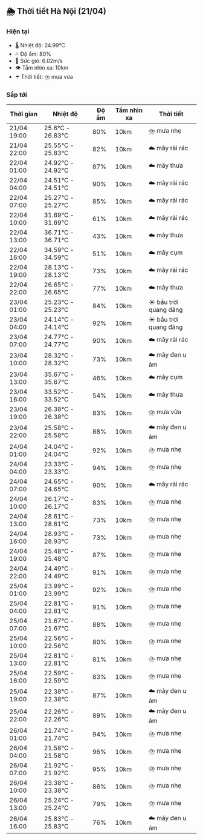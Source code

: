 ## 🌦️ Thời tiết Hà Nội (21/04)

### Hiện tại

- 🌡️ Nhiệt độ: 24.99℃
- 💦 Độ ẩm: 80%
- 💨 Sức gió: 6.02m/s
- 👁️ Tầm nhìn xa: 10km
- ☂️ Thời tiết: ⛈️ mưa vừa

### Sắp tới

| Thời gian | Nhiệt độ | Độ ẩm | Tầm nhìn xa | Thời tiết |
| --- | --- | --- | --- | --- |
| 21/04 19:00 | 25.6℃ - 26.83℃ | 80% | 10km | ⛈️ mưa nhẹ |
| 21/04 22:00 | 25.55℃ - 25.83℃ | 82% | 10km | ☁️ mây rải rác |
| 22/04 01:00 | 24.92℃ - 24.92℃ | 87% | 10km | ☁️ mây thưa |
| 22/04 04:00 | 24.51℃ - 24.51℃ | 90% | 10km | ☁️ mây rải rác |
| 22/04 07:00 | 25.27℃ - 25.27℃ | 85% | 10km | ☁️ mây rải rác |
| 22/04 10:00 | 31.69℃ - 31.69℃ | 61% | 10km | ☁️ mây rải rác |
| 22/04 13:00 | 36.71℃ - 36.71℃ | 43% | 10km | ☁️ mây thưa |
| 22/04 16:00 | 34.59℃ - 34.59℃ | 51% | 10km | ☁️ mây cụm |
| 22/04 19:00 | 28.13℃ - 28.13℃ | 73% | 10km | ☁️ mây rải rác |
| 22/04 22:00 | 26.65℃ - 26.65℃ | 77% | 10km | ☁️ mây thưa |
| 23/04 01:00 | 25.23℃ - 25.23℃ | 84% | 10km | ☀️ bầu trời quang đãng |
| 23/04 04:00 | 24.14℃ - 24.14℃ | 92% | 10km | ☀️ bầu trời quang đãng |
| 23/04 07:00 | 24.77℃ - 24.77℃ | 90% | 10km | ☁️ mây rải rác |
| 23/04 10:00 | 28.32℃ - 28.32℃ | 73% | 10km | ☁️ mây đen u ám |
| 23/04 13:00 | 35.67℃ - 35.67℃ | 46% | 10km | ☁️ mây cụm |
| 23/04 16:00 | 33.52℃ - 33.52℃ | 54% | 10km | ☁️ mây thưa |
| 23/04 19:00 | 26.38℃ - 26.38℃ | 83% | 10km | ⛈️ mưa vừa |
| 23/04 22:00 | 25.58℃ - 25.58℃ | 88% | 10km | ☁️ mây đen u ám |
| 24/04 01:00 | 24.04℃ - 24.04℃ | 92% | 10km | ⛈️ mưa nhẹ |
| 24/04 04:00 | 23.33℃ - 23.33℃ | 94% | 10km | ⛈️ mưa nhẹ |
| 24/04 07:00 | 24.65℃ - 24.65℃ | 90% | 10km | ☁️ mây rải rác |
| 24/04 10:00 | 26.17℃ - 26.17℃ | 83% | 10km | ⛈️ mưa nhẹ |
| 24/04 13:00 | 28.61℃ - 28.61℃ | 73% | 10km | ⛈️ mưa nhẹ |
| 24/04 16:00 | 28.93℃ - 28.93℃ | 73% | 10km | ⛈️ mưa nhẹ |
| 24/04 19:00 | 25.48℃ - 25.48℃ | 87% | 10km | ⛈️ mưa nhẹ |
| 24/04 22:00 | 24.49℃ - 24.49℃ | 91% | 10km | ⛈️ mưa nhẹ |
| 25/04 01:00 | 23.99℃ - 23.99℃ | 92% | 10km | ⛈️ mưa nhẹ |
| 25/04 04:00 | 22.81℃ - 22.81℃ | 91% | 10km | ⛈️ mưa nhẹ |
| 25/04 07:00 | 21.67℃ - 21.67℃ | 88% | 10km | ⛈️ mưa nhẹ |
| 25/04 10:00 | 22.56℃ - 22.56℃ | 80% | 10km | ⛈️ mưa nhẹ |
| 25/04 13:00 | 22.81℃ - 22.81℃ | 81% | 10km | ⛈️ mưa nhẹ |
| 25/04 16:00 | 22.59℃ - 22.59℃ | 83% | 10km | ⛈️ mưa nhẹ |
| 25/04 19:00 | 22.38℃ - 22.38℃ | 87% | 10km | ☁️ mây đen u ám |
| 25/04 22:00 | 22.26℃ - 22.26℃ | 89% | 10km | ☁️ mây đen u ám |
| 26/04 01:00 | 21.74℃ - 21.74℃ | 94% | 10km | ⛈️ mưa nhẹ |
| 26/04 04:00 | 21.58℃ - 21.58℃ | 96% | 10km | ⛈️ mưa nhẹ |
| 26/04 07:00 | 21.92℃ - 21.92℃ | 95% | 10km | ⛈️ mưa nhẹ |
| 26/04 10:00 | 23.38℃ - 23.38℃ | 86% | 10km | ⛈️ mưa nhẹ |
| 26/04 13:00 | 25.24℃ - 25.24℃ | 79% | 10km | ⛈️ mưa nhẹ |
| 26/04 16:00 | 25.83℃ - 25.83℃ | 76% | 10km | ☁️ mây đen u ám |
